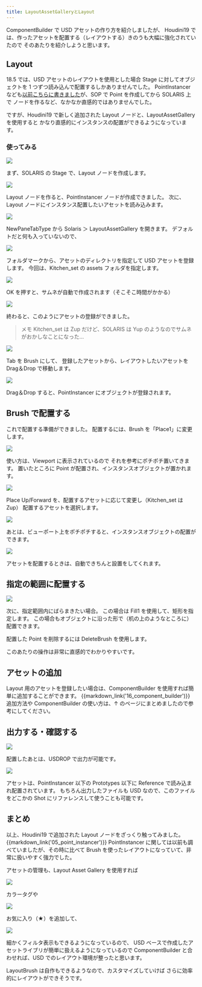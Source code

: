 ```yaml
---
title: LayoutAssetGalleryとLayout
---
```


ComponentBuilder で USD アセットの作り方を紹介しましたが、
Houdini19 では、作ったアセットを配置する（レイアウトする）きのうも大幅に強化されていたので
そのあたりを紹介しようと思います。

## Layout

18.5 では、USD アセットのレイアウトを使用とした場合
Stage に対してオブジェクトを 1 つずつ読み込んで配置するしかありませんでした。
PointInstancer なども[以前こちらに書きました](https://fereria.github.io/reincarnation_tech/10_Houdini/11_SOLARIS/05_point_instancer/)が、SOP で Point を作成してから SOLARIS 上で
ノードを作るなど、なかなか直感的ではありませんでした。

ですが、Houdini19 で新しく追加された Layout ノードと、LayoutAssetGallery を使用すると
かなり直感的にインスタンスの配置ができるようになっています。

### 使ってみる

![](https://gyazo.com/ae31bae6e789e2147f35fbbe974779b8.png)

まず、SOLARIS の Stage で、Layout ノードを作成します。

![](https://gyazo.com/65fde9dcf1394b835996d938dc93933f.png)

Layout ノードを作ると、PointInstancer ノードが作成できました。
次に、Layout ノードにインスタンス配置したいアセットを読み込みます。

![](https://gyazo.com/d5dc1f36228622ab866293ebac1a05da.png)

NewPaneTabType から Solaris ＞ LayoutAssetGallery を開きます。
デフォルトだと何も入っていないので、

![](https://gyazo.com/3d9f9d27943a0f44784b58759d5e2ce4.png)

フォルダマークから、アセットのディレクトリを指定して
USD アセットを登録します。
今回は、Kitchen_set の assets フォルダを指定します。

![](https://gyazo.com/a139d1e3b99392c2dd6e8fc5739c624e.png)

OK を押すと、サムネが自動で作成されます（そこそこ時間がかかる）

![](https://gyazo.com/68d47b46595809bb2522ef06b917094b.png)

終わると、このようにアセットの登録ができました。

> メモ
> Kitchen_set は Zup だけど、SOLARIS は Yup のようなのでサムネがおかしなことになった...

![](https://gyazo.com/887f5ffc1741aa0108dccf97751d0a8a.gif)

Tab を Brush にして、
登録したアセットから、レイアウトしたいアセットを Drag＆Drop で移動します。

![](https://gyazo.com/d98affeeb886e05a1a357f3e03610ccd.png)

Drag＆Drop すると、PointInstancer にオブジェクトが登録されます。

## Brush で配置する

これで配置する準備ができました。
配置するには、Brush を「Place1」に変更します。

![](https://gyazo.com/c5b67006156019d81b601e38320a0991.png)

使い方は、Viewport に表示されているので
それを参考にポチポチ置いてきます。
置いたところに Point が配置され、インスタンスオブジェクトが置かれます。

![](https://gyazo.com/0c4013e9e68669010abe0106b5c4fe4d.png)

Place Up/Forward を、配置するアセットに応じて変更し（Kitchen_set は Zup）
配置するアセットを選択します。

![](https://gyazo.com/6966e65c5357cc3367ba40c0407fdd5a.gif)

あとは、ビューポート上をポチポチすると、インスタンスオブジェクトの配置ができます。

![](https://gyazo.com/0f00a0128e142d18c399b562d3b02823.gif)

アセットを配置するときは、自動できちんと設置をしてくれます。

## 指定の範囲に配置する

![](https://gyazo.com/c993f8ed87ce3b8f81d8ef110de2c265.gif)

次に、指定範囲内にばらまきたい場合。
この場合は Fill1 を使用して、矩形を指定します。
この場合もオブジェクトに沿った形で（机の上のようなところに）配置できます。

配置した Point を削除するには DeleteBrush を使用します。

このあたりの操作は非常に直感的でわかりやすいです。

## アセットの追加

Layout 用のアセットを登録したい場合は、ComponentBuilder を使用すれば簡単に追加することができます。
{{markdown_link('16_component_builder')}}
追加方法や ComponentBuilder の使い方は、↑ のページにまとめましたので参考にしてください。

## 出力する・確認する

![](https://gyazo.com/16507f0923391b1a58fb649659950ecc.png)

配置したあとは、USDROP で出力が可能です。

![](https://gyazo.com/dcdc64429d8b68a79235ae4e3937a47c.png)

アセットは、PointInstancer 以下の Prototypes 以下に Reference で読み込まれ配置されています。
もちろん出力したファイルも USD なので、このファイルをどこかの Shot にリファレンスして使うことも可能です。

## まとめ

以上、Houdini19 で追加された Layout ノードをざっくり触ってみました。
{{markdown_link('05_point_instancer')}}
PointInstancer に関しては以前も調べていましたが、その時に比べて
Brush を使ったレイアウトになっていて、非常に扱いやすく強力でした。

アセットの管理も、Layout Asset Gallery を使用すれば

![](https://gyazo.com/7c04154ed7e675686de2618183cb7ebd.png)

カラータグや

![](https://gyazo.com/56cea2b72be3dfdc5fd11b7f6b517da0.png)

お気に入り（★）を追加して、

![](https://gyazo.com/8156b838bc9f9e2a502fd4b269ac3fb8.png)

細かくフィルタ表示もできるようになっているので、
USD ベースで作成したアセットライブリが簡単に扱えるようになっているので
ComponentBuilder と合わせれば、USD でのレイアウト環境が整ったと思います。

LayoutBrush は自作もできるようなので、カスタマイズしていけば
さらに効率的にレイアウトができそうです。
